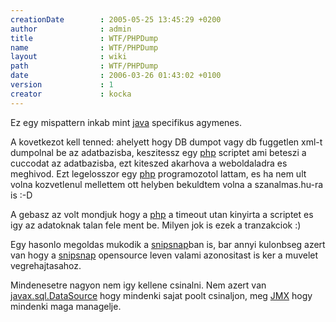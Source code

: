 ```yaml
---
creationDate        : 2005-05-25 13:45:29 +0200 
author              : admin 
title               : WTF/PHPDump 
name                : WTF/PHPDump 
layout              : wiki 
path                : WTF/PHPDump 
date                : 2006-03-26 01:43:02 +0100 
version             : 1 
creator             : kocka 
---
```

Ez egy mispattern inkab mint [java](../java.html) specifikus agymenes.

A kovetkezot kell tenned: ahelyett hogy DB dumpot vagy db fuggetlen xml-t dumpolnal be az adatbazisba, keszitessz egy [php](../PHP.html) scriptet ami beteszi a cuccodat az adatbazisba, ezt kiteszed akarhova a weboldaladra es meghivod. Ezt legelosszor egy [php](../PHP.html) programozotol lattam, es ha nem ult volna kozvetlenul mellettem ott helyben bekuldtem volna a szanalmas.hu-ra is :-D

A gebasz az volt mondjuk hogy a [php](../PHP.html) a timeout utan kinyirta a scriptet es igy az adatoknak talan fele ment be. Milyen jok is ezek a tranzakciok :)

Egy hasonlo megoldas mukodik a [snipsnap](../SnipSnap.html)ban is, bar annyi kulonbseg azert van hogy a [snipsnap](../SnipSnap.html) opensource leven valami azonositast is ker a muvelet vegrehajtasahoz. 

Mindenesetre nagyon nem igy kellene csinalni. Nem azert van [javax.sql.DataSource](http://docs.oracle.com/javase/7/docs/api/javax/sql/DataSource.html) hogy mindenki sajat poolt csinaljon, meg [JMX](../JMX.html) hogy mindenki maga managelje.

